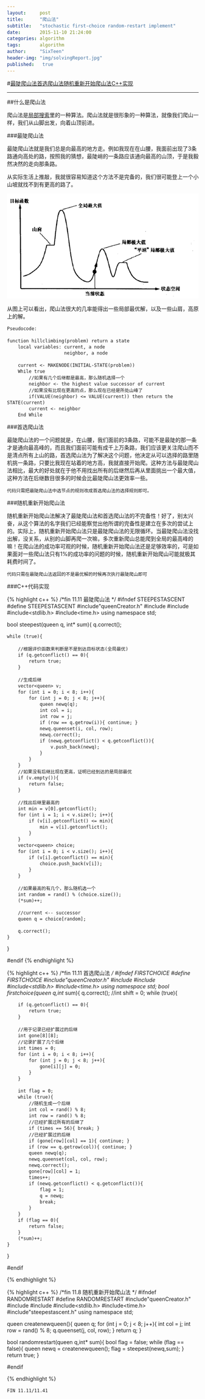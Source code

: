 ```yaml
---
layout:     post
title:      "爬山法"
subtitle:   "stochastic first-choice random-restart implement"
date:       2015-11-10 21:24:00
categories: algorithm
tags:       algorithm
author:     "SixTeen"
header-img: "img/solvingReport.jpg"
published:   true
---
```


#<a href="#01">最陡爬山法</a><a href="#02">首选爬山法</a><a href="#03">随机重新开始爬山法</a><a href="#04">C++实现</a>

---

##什么是爬山法

爬山法是[局部搜索](/algorithm/Localsearching/)里的一种算法。爬山法就是很形象的一种算法，就像我们爬山一样，我们从山脚出发，向着山顶前进。

###<a name="01"></a>最陡爬山法

最陡爬山法就是我们总是向最高的地方走。例如我现在在山腰，我面前出现了3条路通向高处的路，按照我的猜想，最陡峭的一条路应该通向最高的山顶，于是我毅然决然的走向那条路。

从实际生活上推敲，我就很容易知道这个方法不是完备的，我们很可能登上一个小山坡就找不到有更高的路了。

![状态图](/img/algorithm/hill-climbing.png)

从图上可以看出，爬山法很大的几率能得出一些局部最优解，以及一些山肩，高原上的解。

    Pseudocode:
    
    function hillclimbing(problem) return a state
        local variables: current, a node
                         neighbor, a node

        current <- MAKENODE(INITIAL-STATE(problem))
        While true
            //如果有几个后继都是最高，那么随机选择一个
            neighbor <- the highest value successor of current
            //如果没有比现在更高的点，那么现在已经是所处山峰了
            if(VALUE(neighbor) <= VALUE(current)) then return the STATE(current)
            current <- neighbor
        End While




###<a name="02"></a>首选爬山法

最陡爬山法的一个问题就是，在山腰，我们面前的3条路，可能不是最陡的那一条才是通向最高峰的，而且我们面前可能有成千上万条路，我们应该更关注爬山而不是清点所有上山的路，首选爬山法为了解决这个问题，他决定从可以选择的路里随机挑一条路，只要比我现在站着的地方高，我就直接开始爬。这种方法与最陡爬山法相比，最大的好处就在于他不用找出所有的后继然后再从里面挑出一个最大值，这种方法在后继数目很多的时候会比最陡爬山法更效率一些。

    代码只需把最陡爬山法中选节点的规则改成首选爬山法的选择规则即可。

###<a name="03"></a>随机重新开始爬山法

随机重新开始爬山法解决了最陡爬山法和首选爬山法的不完备性！好了，别太兴奋，从这个算法的名字我们已经能察觉出他所谓的完备性是建立在多次的尝试上的。实际上，随机重新开始爬山法只是最陡爬山法的无限循环。当最陡爬山法没找出解，没关系，从别的山脚再爬一次嘛，多次重新爬山总能爬到全局的最高峰的嘛！在爬山法的成功率可观的时候，随机重新开始爬山法还是足够效率的，可是如果面对一些爬山法只有1%的成功率的问题的时候，随机重新开始爬山可能就极其耗费时间了。

    代码只需在最陡爬山法返回的不是最优解的时候再次执行最陡爬山即可

###<a name="04"></a>C++代码实现

{% highlight c++ %}
/*fin 11.11
最陡爬山法
*/
#ifndef STEEPESTASCENT
#define STEEPESTASCENT
#include"queenCreator.h"
#include<iostream>
#include<vector>
#include<stdlib.h>
#include<time.h>
using namespace std;

bool steepest(queen q, int* sum){
    q.correct();
    
    while (true){
        
        //根据评价函数来判断是不是到达目标状态(全局最优)
        if (q.getconflict() == 0){
            return true;
        }
        
        //生成后继
        vector<queen> v;
        for (int i = 0; i < 8; i++){
            for (int j = 0; j < 8; j++){
                queen newq(q);
                int col = i;
                int row = j;
                if (row == q.getrow(i)){ continue; }
                newq.queenset(i, col, row);
                newq.correct();
                if (newq.getconflict() < q.getconflict()){
                    v.push_back(newq);
                }
            }
        }
        //如果没有后继比现在更高，证明已经到达的是局部最优
        if (v.empty()){ 
            return false; 
        }
        
        //找出后继里最高的
        int min = v[0].getconflict();
        for (int i = 1; i < v.size(); i++){
            if (v[i].getconflict() <= min){
                min = v[i].getconflict();
            }
        }
        vector<queen> choice;
        for (int i = 0; i < v.size(); i++){
            if (v[i].getconflict() == min){
                choice.push_back(v[i]);
            }
        }
        
        //如果最高的有几个，那么随机选一个
        int random = rand() % (choice.size());
        (*sum)++;

        //current <-- successor
        queen q = choice[random];
        
        q.correct();
    }
}

#endif
{% endhighlight %}


{% highlight c++ %}
/*fin 11.11
首选爬山法
*/
#ifndef FIRSTCHOICE
#define FIRSTCHOICE
#include"queenCreator.h"
#include<iostream>
#include<vector>
#include<stdlib.h>
#include<time.h>
using namespace std;
bool firstchoice(queen q,int* sum){
    q.correct();
    //int shift = 0;
    while (true){

        if (q.getconflict() == 0){
            return true;
        }
        
        //用于记录已经扩展过的后继
        int gone[8][8];
        //记录扩展了几个后继
        int times = 0;
        for (int i = 0; i < 8; i++){
            for (int j = 0; j < 8; j++){
                gone[i][j] = 0;
            }
        }

        int flag = 0;
        while (true){
            //随机生成一个后继
            int col = rand() % 8;
            int row = rand() % 8;
            //已经扩展过所有的后继了
            if (times == 56){ break; }
            //已经扩展过的后继
            if (gone[row][col] == 1){ continue; }
            if (row == q.getrow(col)){ continue; }
            queen newq(q);
            newq.queenset(col, col, row);
            newq.correct();
            gone[row][col] = 1;
            times++;
            if (newq.getconflict() < q.getconflict()){
                flag = 1;
                q = newq;
                break;
            }
        }
        if (flag == 0){
            return false;
        }
        (*sum)++;
    }
}

#endif

{% endhighlight %}


{% highlight c++ %}
/*fin 11.8
随机重新开始爬山法
*/
#ifndef RANDOMRESTART
#define RANDOMRESTART
#include"queenCreator.h"
#include<iostream>
#include<vector>
#include<stdlib.h>
#include<time.h>
#include"steepestascent.h"
using namespace std;

queen createnewqueen(){
    queen q;
    for (int j = 0; j < 8; j++){
        int col = j;
        int row = rand() % 8;
        q.queenset(j, col, row);
    }
    return q;
}

bool randomrestart(queen q,int* sum){
    bool flag = false;
    while (flag == false){
        queen newq = createnewqueen();
        flag = steepest(newq,sum);
    }
    return true;
}


#endif

{% endhighlight %}

    FIN 11.11/11.41
